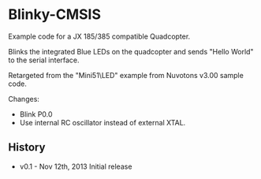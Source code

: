 Blinky-CMSIS
========

Example code for a JX 185/385 compatible Quadcopter.

Blinks the integrated Blue LEDs on the quadcopter and sends "Hello World"
to the serial interface.

Retargeted from the "Mini51\LED" example from Nuvotons v3.00 sample code. 
	
Changes: 
 * Blink P0.0
 * Use internal RC oscillator instead of external XTAL.

## History ##

 * v0.1 - Nov 12th, 2013 Initial release

